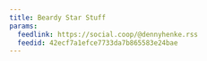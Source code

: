 ```yaml
---
title: Beardy Star Stuff
params:
  feedlink: https://social.coop/@dennyhenke.rss
  feedid: 42ecf7a1efce7733da7b865583e24bae
---
```

